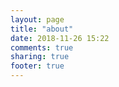 ```yaml
---
layout: page
title: "about"
date: 2018-11-26 15:22
comments: true
sharing: true
footer: true
---
```

